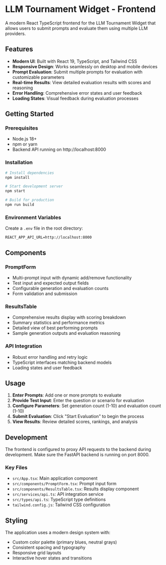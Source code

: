 # LLM Tournament Widget - Frontend

A modern React TypeScript frontend for the LLM Tournament Widget that allows users to submit prompts and evaluate them using multiple LLM providers.

## Features

- **Modern UI**: Built with React 19, TypeScript, and Tailwind CSS
- **Responsive Design**: Works seamlessly on desktop and mobile devices
- **Prompt Evaluation**: Submit multiple prompts for evaluation with customizable parameters
- **Real-time Results**: View detailed evaluation results with scores and reasoning
- **Error Handling**: Comprehensive error states and user feedback
- **Loading States**: Visual feedback during evaluation processes

## Getting Started

### Prerequisites

- Node.js 18+ 
- npm or yarn
- Backend API running on http://localhost:8000

### Installation

```bash
# Install dependencies
npm install

# Start development server
npm start

# Build for production
npm run build
```

### Environment Variables

Create a `.env` file in the root directory:

```
REACT_APP_API_URL=http://localhost:8000
```

## Components

### PromptForm
- Multi-prompt input with dynamic add/remove functionality
- Test input and expected output fields
- Configurable generation and evaluation counts
- Form validation and submission

### ResultsTable
- Comprehensive results display with scoring breakdown
- Summary statistics and performance metrics
- Detailed view of best performing prompts
- Sample generation outputs and evaluation reasoning

### API Integration
- Robust error handling and retry logic
- TypeScript interfaces matching backend models
- Loading states and user feedback

## Usage

1. **Enter Prompts**: Add one or more prompts to evaluate
2. **Provide Test Input**: Enter the question or scenario for evaluation
3. **Configure Parameters**: Set generation count (1-10) and evaluation count (1-10)
4. **Submit Evaluation**: Click "Start Evaluation" to begin the process
5. **View Results**: Review detailed scores, rankings, and analysis

## Development

The frontend is configured to proxy API requests to the backend during development. Make sure the FastAPI backend is running on port 8000.

### Key Files

- `src/App.tsx`: Main application component
- `src/components/PromptForm.tsx`: Prompt input form
- `src/components/ResultsTable.tsx`: Results display component
- `src/services/api.ts`: API integration service
- `src/types/api.ts`: TypeScript type definitions
- `tailwind.config.js`: Tailwind CSS configuration

## Styling

The application uses a modern design system with:
- Custom color palette (primary blues, neutral grays)
- Consistent spacing and typography
- Responsive grid layouts
- Interactive hover states and transitions
